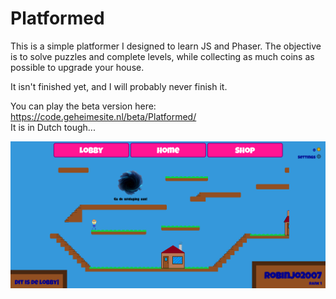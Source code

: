 # Platformed

This is a simple platformer I designed to learn JS and Phaser. The objective is to solve puzzles and complete levels, while collecting as much coins as possible to upgrade your house.

It isn't finished yet, and I will probably never finish it.

You can play the beta version here: <https://code.geheimesite.nl/beta/Platformed/><br>
It is in Dutch tough...

![screenshot](assets/platformgame.png)
